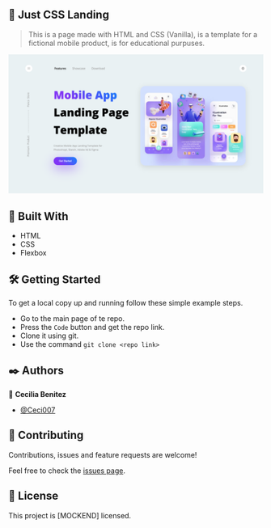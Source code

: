 ## 🧐 Just CSS Landing

> This is a page made with HTML and CSS (Vanilla), is a template for a fictional mobile product, is for educational purpuses.

![screenshot](./app_screen.png)

## 🔧 Built With

- HTML
- CSS
- Flexbox

## 🛠 Getting Started

To get a local copy up and running follow these simple example steps.

- Go to the main page of te repo.
- Press the `Code` button and get the repo link.
- Clone it using git.
- Use the command `git clone <repo link>`

## ✒️ Authors

👤 **Cecilia Benitez**

- [@Ceci007](https://github.com/Ceci007)

## 🤝 Contributing

Contributions, issues and feature requests are welcome!

Feel free to check the [issues page](https://github.com/Ceci007/just-css-landing/issues).

## 📝 License

This project is [MOCKEND] licensed.
